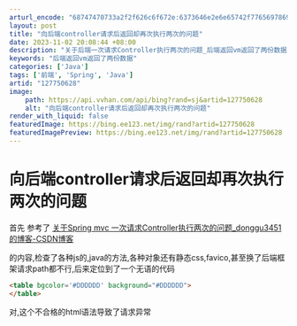 ```yaml
---
arturl_encode: "68747470733a2f2f626c6f672e:6373646e2e6e65742f77656978696e5f35343535303934332f:61727469636c652f64657461696c732f313237373530363238"
layout: post
title: "向后端controller请求后返回却再次执行两次的问题"
date: 2023-11-02 20:08:44 +08:00
description: "关于后端一次请求Controller执行两次的问题_后端返回vm返回了两份数据"
keywords: "后端返回vm返回了两份数据"
categories: ['Java']
tags: ['前端', 'Spring', 'Java']
artid: "127750628"
image:
    path: https://api.vvhan.com/api/bing?rand=sj&artid=127750628
    alt: "向后端controller请求后返回却再次执行两次的问题"
render_with_liquid: false
featuredImage: https://bing.ee123.net/img/rand?artid=127750628
featuredImagePreview: https://bing.ee123.net/img/rand?artid=127750628
---
```


# 向后端controller请求后返回却再次执行两次的问题

首先 参考了
[关于Spring mvc 一次请求Controller执行两次的问题\_donggu3451的博客-CSDN博客](https://blog.csdn.net/donggu3451/article/details/101311605 "关于Spring mvc 一次请求Controller执行两次的问题_donggu3451的博客-CSDN博客")

的内容,检查了各种js的,java的方法,各种对象还有静态css,favico,甚至换了后端框架请求path都不行,后来定位到了一个无语的代码

```html
<table bgcolor='#DDDDDD' background="#DDDDDD">
</table>
```

对,这个不合格的html语法导致了请求异常